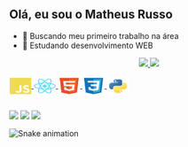 ## Olá, eu sou o Matheus Russo

- 🔭 Buscando meu primeiro trabalho na área
- 🌱 Estudando desenvolvimento WEB

<div align="center">
  <a href="https://github.com/r1matheus">
  <img height="180em" src="https://github-readme-stats.vercel.app/api?username=r1matheus&show_icons=true&theme=blueberry&include_all_commits=true&count_private=true"/>
  <img height="180em" src="https://github-readme-stats.vercel.app/api/top-langs/?username=r1matheus&layout=compact&langs_count=7&theme=blueberry"/>
</div>
  
  <div style="display: inline_block"><br>
  <img align="center" alt="Russo-Js" height="30" width="40" src="https://raw.githubusercontent.com/devicons/devicon/master/icons/javascript/javascript-plain.svg">
  <img align="center" alt="Russo-React" height="30" width="40" src="https://raw.githubusercontent.com/devicons/devicon/master/icons/react/react-original.svg">
  <img align="center" alt="Russo-HTML" height="30" width="40" src="https://raw.githubusercontent.com/devicons/devicon/master/icons/html5/html5-original.svg">
  <img align="center" alt="Russo-CSS" height="30" width="40" src="https://raw.githubusercontent.com/devicons/devicon/master/icons/css3/css3-original.svg">
  <img align="center" alt="Russo-Python" height="30" width="40" src="https://raw.githubusercontent.com/devicons/devicon/master/icons/python/python-original.svg">
</div>
  
  ##
  
  <div>
    <a href="https://instagram.com/r1matheus" target="_blank"><img src="https://img.shields.io/badge/-Instagram-%23E4405F?style=for-the-badge&logo=instagram&logoColor=white" target="_blank"></a>
   <a href = "mailto:russomatheus15@gmail.com"><img src="https://img.shields.io/badge/-Gmail-%23333?style=for-the-badge&logo=gmail&logoColor=white" target="_blank"></a>
   <a href="https://www.linkedin.com/in/matheus-russo1/" target="_blank"><img src="https://img.shields.io/badge/-LinkedIn-%230077B5?style=for-the-badge&logo=linkedin&logoColor=white" target="_blank"></a>
 </div>
  
 ![Snake animation](https://github.com/r1matheus/r1matheus/blob/output/github-contribution-grid-snake.svg)
    
    

  
  
  
  
  
  
  
  
